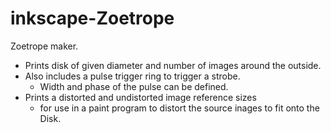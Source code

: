 # inkscape-Zoetrope

Zoetrope maker.
- Prints disk of given diameter and number of images around the outside.
- Also includes a pulse trigger ring to trigger a strobe.
  - Width and phase of the pulse can be defined.
- Prints a distorted and undistorted image reference sizes
  -  for use in a paint program to distort the source inages to fit onto the Disk.
